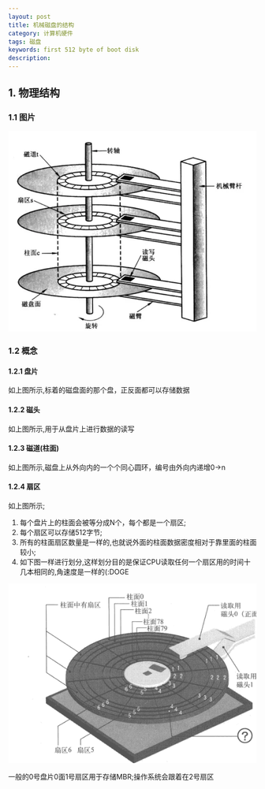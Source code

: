 ```yaml
---
layout: post
title: 机械磁盘的结构
category: 计算机硬件
tags: 磁盘
keywords: first 512 byte of boot disk
description: 
---
```


## 1. 物理结构
### 1.1 图片
![1](/public/img/hardware/disk.webp)
### 1.2 概念
#### 1.2.1 盘片
如上图所示,标着的磁盘面的那个盘，正反面都可以存储数据
#### 1.2.2 磁头
如上图所示,用于从盘片上进行数据的读写
#### 1.2.3 磁道(柱面)
如上图所示,磁盘上从外向内的一个个同心圆环，编号由外向内递增0->n
#### 1.2.4 扇区
如上图所示;

1. 每个盘片上的柱面会被等分成N个，每个都是一个扇区;
2. 每个扇区可以存储512字节;
3. 所有的柱面扇区数量是一样的,也就说外面的柱面数据密度相对于靠里面的柱面较小;
4. 如下图一样进行划分,这样划分目的是保证CPU读取任何一个扇区用的时间十几本相同的,角速度是一样的(:DOGE

![1](/public/img/hardware/singlelayer.png)

一般的0号盘片0面1号扇区用于存储MBR;操作系统会跟着在2号扇区